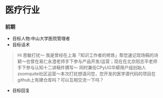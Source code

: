 # 医疗行业

### 前期
- 目标人物:中山大学医院管理者
- 目标话术

> Hi 思敏打扰～ 我是曾经在上海「知识工作者的修炼」帮您速记现场稿的诗颖～也曾在易仁永澄老师手下参与产品开发/运营；现在在北京阳志平老师手下参与认知十二讲稿件撰写～ 同时兼任CPyUG华蟒用户组创始人zoomquite社区运营～本次打扰想请问您，您开发的医学源代码的项目在github上有建仓库吗？可以互相交流一下吗？

- 目标回复

> 

